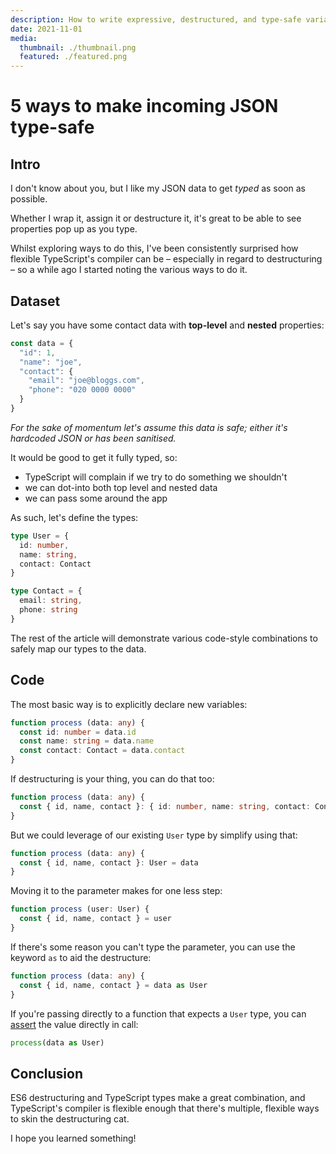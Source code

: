 ```yaml
---
description: How to write expressive, destructured, and type-safe variable declarations  
date: 2021-11-01
media:
  thumbnail: ./thumbnail.png
  featured: ./featured.png
---
```


# 5 ways to make incoming JSON type-safe

## Intro

I don't know about you, but I like my JSON data to get _typed_ as soon as possible.

Whether I wrap it, assign it or destructure it, it's great to be able to see properties pop up as you type.

Whilst exploring ways to do this, I've been consistently surprised how flexible TypeScript's compiler can be – especially in regard to destructuring – so a while ago I started noting the various ways to do it.


## Dataset

Let's say you have some contact data with  **top-level** and **nested** properties:

```ts
const data = {
  "id": 1,
  "name": "joe",
  "contact": {
    "email": "joe@bloggs.com",
    "phone": "020 0000 0000"
  }
}
```

_For the sake of momentum let's assume this data is safe; either it's hardcoded JSON or has been sanitised._

It would be good to get it fully typed, so:

- TypeScript will complain if we try to do something we shouldn't
- we can dot-into both top level and nested data
- we can pass some around the app

As such, let's define the types:

```ts
type User = {
  id: number,
  name: string,
  contact: Contact
}

type Contact = {
  email: string,
  phone: string
}
```

The rest of the article will demonstrate various code-style combinations to safely map our types to the data.

## Code

The most basic way is to explicitly declare new variables:

```ts
function process (data: any) {
  const id: number = data.id
  const name: string = data.name
  const contact: Contact = data.contact
}
```

If destructuring is your thing, you can do that too:

```ts
function process (data: any) {
  const { id, name, contact }: { id: number, name: string, contact: Contact } = data
}
```

But we could leverage of our existing `User` type by simplify using that:

```ts
function process (data: any) {
  const { id, name, contact }: User = data
}
```

Moving it to the parameter makes for one less step:

```ts
function process (user: User) {
  const { id, name, contact } = user
}
```

If there's some reason you can't type the parameter, you can use the keyword `as` to aid the destructure: 

```ts
function process (data: any) {
  const { id, name, contact } = data as User
}
```

If you're passing directly to a function that expects a `User` type, you can [assert](https://basarat.gitbook.io/typescript/type-system/type-assertion) the value directly in call: 

```ts
process(data as User)
```

## Conclusion

ES6 destructuring and TypeScript types make a great combination, and TypeScript's compiler is flexible enough that there's multiple, flexible ways to skin the destructuring cat.

I hope you learned something!
